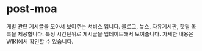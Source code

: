 # post-moa
개발 관련 게시글을 모아서 보여주는 서비스 입니다.
블로그, 뉴스, 자유게시판, 핫딜 목록을 제공합니다.
특정 시간단위로 게시글을 업데이트해서 보여줍니다. 
자세한 내용은 WIKI에서 확인할 수 있습니다.
